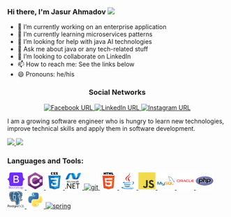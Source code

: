 ### Hi there, I'm Jasur Ahmadov <img src="https://raw.githubusercontent.com/aemmadi/aemmadi/master/wave.gif" width="30">
 
- 🔭 I’m currently working on an enterprise application
- 🌱 I’m currently learning microservices patterns
- 🤔 I’m looking for help with java AI technologies
- 💬 Ask me about java or any tech-related stuff 
- 👯 I’m looking to collaborate on LinkedIn
- 📫 How to reach me: See the links below
- 😄 Pronouns: he/his
<h3 align="center"> Social Networks </h3>

<p align="center">
  
<a href="https://www.facebook.com/jasur.ahmadoff">
<img alt="Facebook URL" src="https://img.shields.io/twitter/url?label=Facebook&logo=Facebook&url=https%3A%2F%2Fwww.linkedin.com%2Fin%2Fjasur-ahmadov%2F">
</a>  

<a href="https://www.linkedin.com/in/jasur-ahmadov/">
<img alt="LinkedIn URL" src="https://img.shields.io/twitter/url?label=LinkedIn&logo=LinkedIn&url=https%3A%2F%2Fwww.linkedin.com%2Fin%2Fjasur-ahmadovli-23500b198%2F">
</a> 
  
<a href="https://www.instagram.com/jasur.ahmadoff/">
<img alt="Instagram URL" src="https://img.shields.io/twitter/url?label=Instagram&logo=Instagram&url=https%3A%2F%2Fwww.linkedin.com%2Fin%2Fjasur-ahmadovli-23500b198%2F">
</a>

</p>

I am a growing software engineer who is hungry to learn new technologies, improve technical skills and apply them in software development.

<a href="https://github.com/jasur-ahmadov">
  <img height="165em" src="https://github-readme-stats.vercel.app/api?username=jasur-ahmadov&zsh-theme&show_icons=true" />
  <img height="165em" src="https://github-readme-stats.vercel.app/api/top-langs/?username=jasur-ahmadov&hide=groovy&langs_count=4&zsh-theme&layout=compact" />
</a>

<h3 align="left">Languages and Tools:</h3>
<p align="left"> <a href="https://getbootstrap.com" target="_blank" rel="noreferrer"> <img src="https://raw.githubusercontent.com/devicons/devicon/master/icons/bootstrap/bootstrap-plain-wordmark.svg" alt="bootstrap" width="40" height="40"/> </a> <a href="https://www.w3schools.com/cs/" target="_blank" rel="noreferrer"> <img src="https://raw.githubusercontent.com/devicons/devicon/master/icons/csharp/csharp-original.svg" alt="csharp" width="40" height="40"/> </a> <a href="https://www.w3schools.com/css/" target="_blank" rel="noreferrer"> <img src="https://raw.githubusercontent.com/devicons/devicon/master/icons/css3/css3-original-wordmark.svg" alt="css3" width="40" height="40"/> </a> <a href="https://dotnet.microsoft.com/" target="_blank" rel="noreferrer"> <img src="https://raw.githubusercontent.com/devicons/devicon/master/icons/dot-net/dot-net-original-wordmark.svg" alt="dotnet" width="40" height="40"/> </a> <a href="https://git-scm.com/" target="_blank" rel="noreferrer"> <img src="https://www.vectorlogo.zone/logos/git-scm/git-scm-icon.svg" alt="git" width="40" height="40"/> </a> <a href="https://www.w3.org/html/" target="_blank" rel="noreferrer"> <img src="https://raw.githubusercontent.com/devicons/devicon/master/icons/html5/html5-original-wordmark.svg" alt="html5" width="40" height="40"/> </a> <a href="https://www.java.com" target="_blank" rel="noreferrer"> <img src="https://raw.githubusercontent.com/devicons/devicon/master/icons/java/java-original.svg" alt="java" width="40" height="40"/> </a> <a href="https://developer.mozilla.org/en-US/docs/Web/JavaScript" target="_blank" rel="noreferrer"> <img src="https://raw.githubusercontent.com/devicons/devicon/master/icons/javascript/javascript-original.svg" alt="javascript" width="40" height="40"/> </a> <a href="https://www.mysql.com/" target="_blank" rel="noreferrer"> <img src="https://raw.githubusercontent.com/devicons/devicon/master/icons/mysql/mysql-original-wordmark.svg" alt="mysql" width="40" height="40"/> </a> <a href="https://www.oracle.com/" target="_blank" rel="noreferrer"> <img src="https://raw.githubusercontent.com/devicons/devicon/master/icons/oracle/oracle-original.svg" alt="oracle" width="40" height="40"/> </a> <a href="https://www.php.net" target="_blank" rel="noreferrer"> <img src="https://raw.githubusercontent.com/devicons/devicon/master/icons/php/php-original.svg" alt="php" width="40" height="40"/> </a> <a href="https://www.postgresql.org" target="_blank" rel="noreferrer"> <img src="https://raw.githubusercontent.com/devicons/devicon/master/icons/postgresql/postgresql-original-wordmark.svg" alt="postgresql" width="40" height="40"/> </a> <a href="https://www.python.org" target="_blank" rel="noreferrer"> <img src="https://raw.githubusercontent.com/devicons/devicon/master/icons/python/python-original.svg" alt="python" width="40" height="40"/> </a> <a href="https://spring.io/" target="_blank" rel="noreferrer"> <img src="https://www.vectorlogo.zone/logos/springio/springio-icon.svg" alt="spring" width="40" height="40"/> </a> </p>
